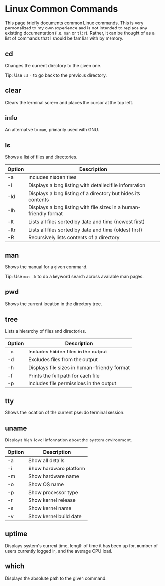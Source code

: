 # Linux Common Commands

This page briefly documents common Linux commands. This is very personalized to
my own experience and is not intended to replace any existting documentation
(i.e. `man` or `tldr`). Rather, it can be thought of as a list of commands that
I should be familiar with by memory.

## cd

Changes the current directory to the given one.

Tip: Use `cd -` to go back to the previous directory.

## clear

Clears the terminal screen and places the cursor at the top left.

## info

An alternative to `man`, primarily used with GNU.

## ls

Shows a list of files and directories.

| Option | Description                                                        |
| ------ | ------------------------------------------------------------------ |
| -a     | Includes hidden files                                              |
| -l     | Displays a long listing with detailed file infomration             |
| -ld    | Displays a long listing of a directory but hides its contents      |
| -lh    | Displays a long listing with file sizes in a human-friendly format |
| -lt    | Lists all files sorted by date and time (newest first)             |
| -ltr   | Lists all files sorted by date and time (oldest first)             |
| -R     | Recursively lists contents of a directory                          |

## man

Shows the manual for a given command.

Tip: Use `man -k` to do a keyword search across available man pages.

## pwd

Shows the current location in the directory tree.

## tree

Lists a hierarchy of files and directories.

| Option | Description                                  |
| ------ | -------------------------------------------- |
| -a     | Includes hidden files in the output          |
| -d     | Excludes files from the output               |
| -h     | Displays file sizes in human-friendly format |
| -f     | Prints the full path for each file           |
| -p     | Includes file permissions in the output      |

## tty

Shows the location of the current pseudo terminal session.

## uname

Displays high-level information about the system environment.

| Option | Description            |
| ------ | ---------------------- |
| -a     | Show all details       |
| -i     | Show hardware platform |
| -m     | Show hardware name     |
| -o     | Show OS name           |
| -p     | Show processor type    |
| -r     | Show kernel release    |
| -s     | Show kernel name       |
| -v     | Show kernel build date |

## uptime

Displays system's current time, length of time it has been up for, number of
users currently logged in, and the average CPU load.

## which

Displays the absolute path to the given command.
